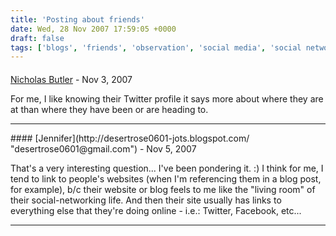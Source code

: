```yaml
---
title: 'Posting about friends'
date: Wed, 28 Nov 2007 17:59:05 +0000
draft: false
tags: ['blogs', 'friends', 'observation', 'social media', 'social networking', 'twitter', 'twitter']
---
```



#### 
[Nicholas Butler](http://loudmouthman.com "nik@butlershouse.co.uk") - <time datetime="2007-11-28 19:07:18">Nov 3, 2007</time>

For me, I like knowing their Twitter profile it says more about where they are at than where they have been or are heading to.
<hr />
#### 
[Jennifer](http://desertrose0601-jots.blogspot.com/ "desertrose0601@gmail.com") - <time datetime="2007-11-30 03:20:22">Nov 5, 2007</time>

That's a very interesting question... I've been pondering it. :) I think for me, I tend to link to people's websites (when I'm referencing them in a blog post, for example), b/c their website or blog feels to me like the "living room" of their social-networking life. And then their site usually has links to everything else that they're doing online - i.e.: Twitter, Facebook, etc...
<hr />
